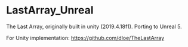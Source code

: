 # LastArray_Unreal
The Last Array, originally built in unity (2019.4.18f1). Porting to Unreal 5.


For Unity implementation: https://github.com/dloe/TheLastArray

